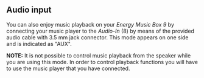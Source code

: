 ## Audio input

You can also enjoy music playback on your *Energy Music Box 9* by connecting your music player to the *Audio-In* (8) by means of the provided audio cable with 3.5 mm jack connector. This mode appears on one side and is indicated as "AUX". 

**NOTE:** It is not possible to control music playback from the speaker while you are using this mode. In order to control playback functions you will have to use the music player that you have connected.
